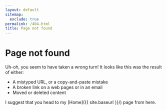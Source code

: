 ```yaml
---
layout: default
sitemap:
  exclude: true
permalink: /404.html
title: Page not found
---
```

# Page not found

Uh-oh, you seem to have taken a wrong turn! It looks like this was the result of either:

 - A mistyped URL, or a copy-and-paste mistake
 - A broken link on a web pages or in an email
 - Moved or deleted content

I suggest that you head to my [Home]({{ site.baseurl }}/) page from here.
